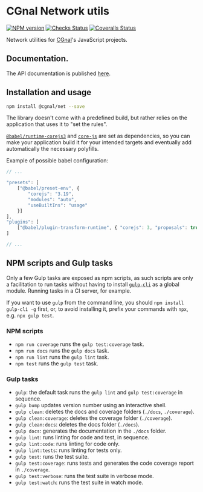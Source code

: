# CGnal Network utils

[![NPM version](https://img.shields.io/npm/v/@cgnal/net.svg)](https://www.npmjs.com/package/@cgnal/net) [![Checks Status](https://github.com/CGnal/cgnaljs-net/actions/workflows/checks.yml/badge.svg)](https://github.com/CGnal/cgnaljs-net/actions/workflows/checks.yml) [![Coveralls Status](https://img.shields.io/coveralls/CGnal/cgnaljs-net/master.svg)](https://coveralls.io/github/CGnal/cgnaljs-net)

Network utilities for [CGnal](https://cgnal.com)'s JavaScript projects.

## Documentation.

The API documentation is published [here](https://cgnal.github.io/cgnaljs-net/).

## Installation and usage

```bash
npm install @cgnal/net --save
```

The library doesn't come with a predefined build, but rather relies on the application that uses it to "set the rules".

[`@babel/runtime-corejs3`](https://github.com/babel/babel/tree/main/packages/babel-runtime-corejs3) and [`core-js`](https://github.com/zloirock/core-js) are set as dependencies, so you can make your application build it for your intended targets and eventually add automatically the necessary polyfills.

Example of possible babel configuration:

```javascript
// ...

"presets": [
    ["@babel/preset-env", {
        "corejs": "3.19",
        "modules": "auto",
        "useBuiltIns": "usage"
    }]
],
"plugins": [
    ["@babel/plugin-transform-runtime", { "corejs": 3, "proposals": true }],
]

// ...
```

## NPM scripts and Gulp tasks

Only a few Gulp tasks are exposed as npm scripts, as such scripts are only a facilitation to run tasks without having to install [`gulp-cli`](https://www.npmjs.com/package/gulp-cli) as a global module.
Running tasks in a CI server, for example.

If you want to use `gulp` from the command line, you should `npm install gulp-cli -g` first, or, to avoid installing it, prefix your commands with `npx`, e.g. `npx gulp test`.

### NPM scripts

* `npm run coverage` runs the `gulp test:coverage` task.
* `npm run docs` runs the `gulp docs` task.
* `npm run lint` runs the `gulp lint` task.
* `npm test` runs the `gulp test` task.

### Gulp tasks

* `gulp`: the default task runs the `gulp lint` and `gulp test:coverage` in sequence.
* `gulp bump` updates version number using an interactive shell.
* `gulp clean`: deletes the docs and coverage folders (`./docs`, `./coverage`).
* `gulp clean:coverage`: deletes the coverage folder (`./coverage`).
* `gulp clean:docs`: deletes the docs folder (`./docs`).
* `gulp docs`: generates the documentation in the `./docs` folder.
* `gulp lint`: runs linting for code and test, in sequence.
* `gulp lint:code`: runs linting for code only.
* `gulp lint:tests`: runs linting for tests only.
* `gulp test`: runs the test suite.
* `gulp test:coverage`: runs tests and generates the code coverage report in `./coverage`.
* `gulp test:verbose`: runs the test suite in verbose mode.
* `gulp test:watch`: runs the test suite in watch mode.
